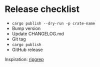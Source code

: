 # Release checklist

- `cargo publish --dry-run -p crate-name`
- Bump version
- Update CHANGELOG.md
- Git tag
- `cargo publish`
- GitHub release

Inspiration: [ripgrep](https://github.com/BurntSushi/ripgrep/blob/master/RELEASE-CHECKLIST.md)
